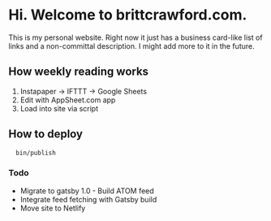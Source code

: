 # Hi. Welcome to brittcrawford.com.

This is my personal website. Right now it just has a business card-like list of links and a non-committal description. I might add more to it in the future.

## How weekly reading works

1. Instapaper -> IFTTT -> Google Sheets
2. Edit with AppSheet.com app
3. Load into site via script

## How to deploy

      bin/publish

### Todo

- Migrate to gatsby 1.0
      - Build ATOM feed
- Integrate feed fetching with Gatsby build
- Move site to Netlify


